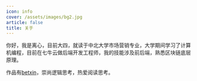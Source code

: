 ```yaml
---
icon: info
cover: /assets/images/bg2.jpg
article: false
title: 关于
---
```


你好，我是离心，目前大四，就读于中北大学市场营销专业，大学期间学习了计算机编程，目前在七牛云做后端开发工程师，我的技能涉及前后端，熟悉区块链底层原理。

作品有[betxin](https://betxin.one)，崇尚逻辑思考，热爱阅读思考。